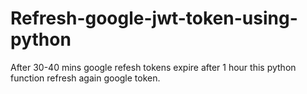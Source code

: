 # Refresh-google-jwt-token-using-python
After 30-40 mins google refesh tokens expire after 1 hour this python function refresh again google token.
